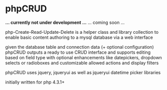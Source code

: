 phpCRUD
=======

**... currently not under development ...**
... coming soon ...

php-Create-Read-Update-Delete is a helper class and library collection to enable 
basic content authoring to a mysql database via a web interface

given the database table and connection data (+ optional configuration) phpCRUD 
outputs a ready to use CRUD interface and supports editing based on field type 
with optional enhancements like datepickers, dropdown selects or radioboxes and 
customizable allowed actions and display filters

phpCRUD uses jquery, jqueryui as well as jqueryui datetime picker libraries

initially written for php 4.3.1+



